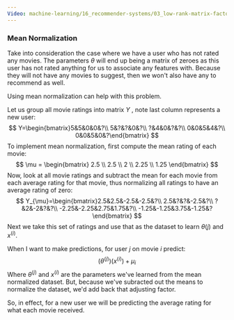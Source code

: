 ```yaml
---
Video: machine-learning/16_recommender-systems/03_low-rank-matrix-factorization/02_implementational-detail-mean-normalization.mp4
---
```


### Mean Normalization

Take into consideration the case where we have a user who has not rated any movies.  The  parameters $\theta$ will end up being a matrix of zeroes as this user has not rated anything for us to associate any features with. Because they will not have any movies to suggest, then we won't also have any to recommend as well.

Using mean normalization can help with this problem. 

Let us group all movie ratings into matrix $Y$ , note last column represents a new user:
$$
Y=\begin{bmatrix}5&5&0&0&?\\ 5&?&?&0&?\\ ?&4&0&?&?\\ 0&0&5&4&?\\ 0&0&5&0&?\end{bmatrix}
$$
To implement mean normalization, first compute the mean rating of each movie:
$$
\mu = \begin{bmatrix} 2.5 \\ 2.5 \\ 2 \\ 2.25 \\ 1.25 \end{bmatrix}
$$
Now, look at all movie ratings and subtract the mean for each movie from each average rating for that movie, thus normalizing all ratings to have an average rating of zero:
$$
Y_{\mu}=\begin{bmatrix}2.5&2.5&-2.5&-2.5&?\\ 2.5&?&?&-2.5&?\\ ?&2&-2&?&?\\ -2.25&-2.25&2.75&1.75&?\\ -1.25&-1.25&3.75&-1.25&?\end{bmatrix}
$$
Next we take this set of ratings and use that as the dataset to learn $\theta{(j)}$ and $x^{(i)}$.

When I want to make predictions, for user $j$ on movie $i$ predict:
$$
(\theta^{(j)})(x^{(i)})+\mu_i
$$
Where $\theta^{(j)}$ and $x^{(i)}$ are the parameters we've learned from the mean normalized dataset.  But, because we've subracted out the means to normalize the dataset, we'd add back that adjusting factor.

So, in effect, for a new user we will be predicting the average rating for what each movie received.

